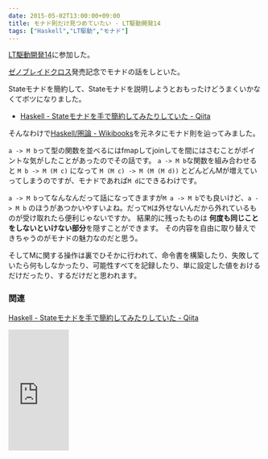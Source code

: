 ```yaml
---
date: 2015-05-02T13:00:00+09:00
title: モナド則だけ見つめていたい - LT駆動開発14
tags: ["Haskell","LT駆動","モナド"]
---
```


[LT駆動開発14](https://github.com/LTDD/Sessions/wiki/LT%E9%A7%86%E5%8B%95%E9%96%8B%E7%99%BA14)に参加した。

[ゼノブレイドクロス](http://xenobladex.jp/)発売記念でモナドの話をしといた。

<script async class="speakerdeck-embed" data-id="b016eb833b804fca903db71dc869bae0" data-ratio="1.33333333333333" src="//speakerdeck.com/assets/embed.js"></script>

Stateモナドを簡約して、Stateモナドを説明しようとおもったけどうまくいかなくてボツになりました。

* [Haskell - Stateモナドを手で簡約してみたりしていた - Qiita](http://qiita.com/eielh/items/3612e4233c9c4a2d80a0)

そんなわけで[Haskell/圏論 - Wikibooks](http://ja.wikibooks.org/wiki/Haskell/%E5%9C%8F%E8%AB%96)を元ネタにモナド則を辿ってみました。

`a -> M b`って型の関数を並べるにはfmapしてjoinしてを間にはさむことがポイントな気がしたことがあったのでその話です。
`a -> M b`な関数を組み合わせると `M b -> M (M c)` になって `M (M c) -> M (M (M d))` とどんどんMが増えていってしまうのですが、モナドであれば`M d`にできるわけです。

`a -> M b`ってなんなんだって話になってきますが`M a -> M b`でも良いけど、`a -> M b` のほうがあつかいやすいよね。だって`M`は外せないんだから外れているものが受け取れたら便利じゃないですか。
結果的に残ったものは **何度も同じことをしないといけない部分**を隠すことができます。
その内容を自由に取り替えできちゃうのがモナドの魅力なのだと思う。

そしてMに関する操作は裏でひそかに行われて、命令書を構築したり、失敗していたら何もしなかったり、可能性すべてを記録したり、単に設定した値をおけるだけだったり、するだけだと思われます。

### 関連

[Haskell - Stateモナドを手で簡約してみたりしていた - Qiita](http://qiita.com/eielh/items/3612e4233c9c4a2d80a0)

<iframe src="http://rcm-fe.amazon-adsystem.com/e/cm?lt1=_blank&bc1=000000&IS2=1&bg1=FFFFFF&fc1=000000&lc1=0000FF&t=eiel-22&o=9&p=8&l=as4&m=amazon&f=ifr&ref=ss_til&asins=B00T73HQHQ" style="width:120px;height:240px;" scrolling="no" marginwidth="0" marginheight="0" frameborder="0"></iframe>
